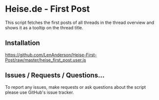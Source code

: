 # Heise.de - First Post
This script fetches the first posts of all threads in the thread overview and shows it as a tooltip on the thread title.

## Installation
https://github.com/LenAnderson/Heise-First-Post/raw/master/heise_first_post.user.js

## Issues / Requests / Questions...
To report any issues, make requests or ask questions about the script please use GitHub's issue tracker.
